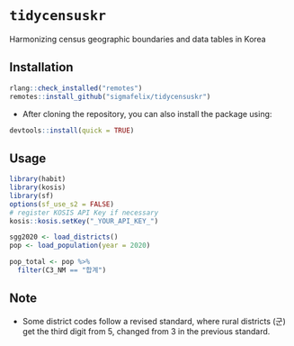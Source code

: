 # `tidycensuskr`
Harmonizing census geographic boundaries and data tables in Korea


## Installation

```r
rlang::check_installed("remotes")
remotes::install_github("sigmafelix/tidycensuskr")
```

- After cloning the repository, you can also install the package using:

```r
devtools::install(quick = TRUE)
```

## Usage

```r
library(habit)
library(kosis)
library(sf)
options(sf_use_s2 = FALSE)
# register KOSIS API Key if necessary
kosis::kosis.setKey("_YOUR_API_KEY_")

sgg2020 <- load_districts()
pop <- load_population(year = 2020)

pop_total <- pop %>%
  filter(C3_NM == "합계")
```


## Note
- Some district codes follow a revised standard, where rural districts (군) get the third digit from 5, changed from 3 in the previous standard.